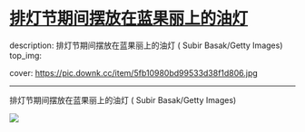 # [排灯节期间摆放在蓝果丽上的油灯](https://github.com/jaaleng/gitblog/issues/45)

description: 排灯节期间摆放在蓝果丽上的油灯 ( Subir Basak/Getty Images)
top_img:

cover: https://pic.downk.cc/item/5fb10980bd99533d38f1d806.jpg

---
排灯节期间摆放在蓝果丽上的油灯 ( Subir Basak/Getty Images)

![](https://pic.downk.cc/item/5fb108b713b6a3f6d12101b1.jpg)